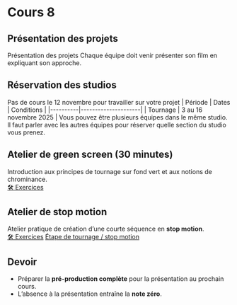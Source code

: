 # Cours 8 

## Présentation des projets
Présentation des projets
Chaque équipe doit venir présenter son film en expliquant son approche. 

## Réservation des studios
Pas de cours le 12 novembre pour travailler sur votre projet
| Période | Dates | Conditions |
|----------|---------------------|
| Tournage | 3 au 16 novembre 2025 | Vous pouvez être plusieurs équipes dans le même studio. Il faut parler avec les autres équipes pour réserver quelle section du studio vous prenez. 


## Atelier de green screen (30 minutes)
Introduction aux principes de tournage sur fond vert et aux notions de chrominance.  
[🛠️ Exercices](https://cmontmorency365-my.sharepoint.com/:p:/g/personal/flpilote_cmontmorency_qc_ca/EezQg3ytDZtDoVK-6J6OCcIBwQOhGGpux0Osesvg4pZ9Wg?e=q2ibM4)

## Atelier de stop motion
Atelier pratique de création d’une courte séquence en **stop motion**.  
[🛠️ Exercices](./stopmotion.md)
[Étape de tournage / stop motion](https://cmontmorency365-my.sharepoint.com/:p:/g/personal/flpilote_cmontmorency_qc_ca/ESUOrhSQCOJEvitVdhYW3hoBNnTAp3l1V4TDl87xOgcKWw?e=nZ8w1U)


## Devoir
- Préparer la **pré-production complète** pour la présentation au prochain cours.  
- L’absence à la présentation entraîne la **note zéro**.
